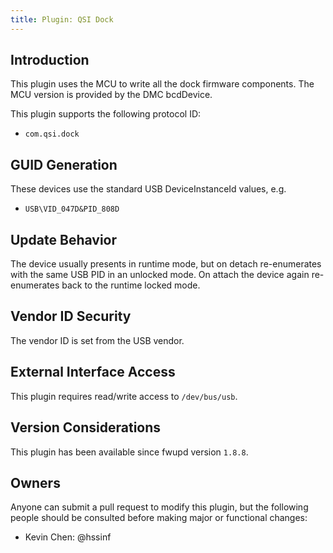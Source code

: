 ```yaml
---
title: Plugin: QSI Dock
---
```


## Introduction

This plugin uses the MCU to write all the dock firmware components. The MCU version
is provided by the DMC bcdDevice.

This plugin supports the following protocol ID:

* `com.qsi.dock`

## GUID Generation

These devices use the standard USB DeviceInstanceId values, e.g.

* `USB\VID_047D&PID_808D`

## Update Behavior

The device usually presents in runtime mode, but on detach re-enumerates with
the same USB PID in an unlocked mode. On attach the device again re-enumerates
back to the runtime locked mode.

## Vendor ID Security

The vendor ID is set from the USB vendor.

## External Interface Access

This plugin requires read/write access to `/dev/bus/usb`.

## Version Considerations

This plugin has been available since fwupd version `1.8.8`.

## Owners

Anyone can submit a pull request to modify this plugin, but the following people should be
consulted before making major or functional changes:

* Kevin Chen: @hssinf

